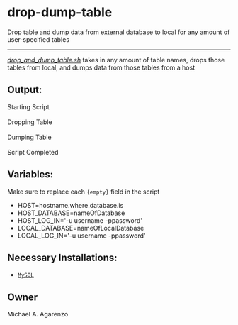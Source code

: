 # drop-dump-table
Drop table and dump data from external database to local for any amount of user-specified tables

---

[*drop_and_dump_table.sh*](https://github.com/magarenzo/drop-dump-table/blob/master/drop_and_dump_table.sh) takes in any amount of table names, drops those tables from local, and dumps data from those tables from a host

## Output:

Starting Script<br><br>Dropping Table<br><br>Dumping Table<br><br>Script Completed

## Variables:

Make sure to replace each `{empty}` field in the script

* HOST=hostname.where.database.is
* HOST_DATABASE=nameOfDatabase
* HOST_LOG_IN='-u username -ppassword'
* LOCAL_DATABASE=nameOfLocalDatabase
* LOCAL_LOG_IN='-u username -ppassword'

## Necessary Installations:

* [`MySQL`](https://dev.mysql.com/doc/mysql-getting-started/en/)

## Owner
Michael A. Agarenzo
